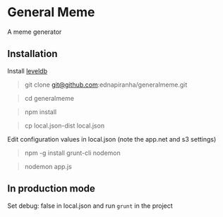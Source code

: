 # General Meme

A meme generator

## Installation

Install [leveldb](http://code.google.com/p/leveldb/downloads/list)

> git clone git@github.com:ednapiranha/generalmeme.git

> cd generalmeme

> npm install

> cp local.json-dist local.json

Edit configuration values in local.json (note the app.net and s3 settings)

> npm -g install grunt-cli nodemon

> nodemon app.js

## In production mode

Set debug: false in local.json and run `grunt` in the project
